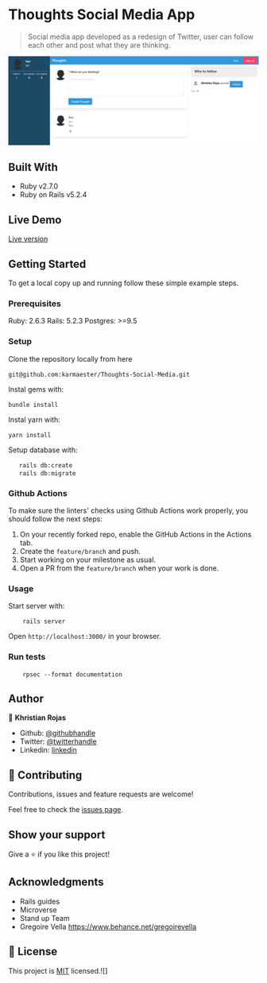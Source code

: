 # Thoughts Social Media App

> Social media app developed as a redesign of Twitter, user can follow each other and post what they are thinking.

![screenshot](app/assets/images/screenshot.png)

## Built With

- Ruby v2.7.0
- Ruby on Rails v5.2.4

## Live Demo

[Live version](https://vast-reef-44091.herokuapp.com/)


## Getting Started

To get a local copy up and running follow these simple example steps.

### Prerequisites

Ruby: 2.6.3
Rails: 5.2.3
Postgres: >=9.5

### Setup

Clone the repository locally from here

```
git@github.com:karmaester/Thoughts-Social-Media.git
```

Instal gems with:

```
bundle install
```

Instal yarn with:

```
yarn install
```

Setup database with:

```
   rails db:create
   rails db:migrate
```

### Github Actions

To make sure the linters' checks using Github Actions work properly, you should follow the next steps:

1. On your recently forked repo, enable the GitHub Actions in the Actions tab.
2. Create the `feature/branch` and push.
3. Start working on your milestone as usual.
4. Open a PR from the `feature/branch` when your work is done.


### Usage

Start server with:

```
    rails server
```

Open `http://localhost:3000/` in your browser.

### Run tests

```
    rpsec --format documentation
```

## Author

👤 **Khristian Rojas**

- Github: [@githubhandle](https://github.com/karmaester)
- Twitter: [@twitterhandle](https://twitter.com/karmaendlich)
- Linkedin: [linkedin](https://www.linkedin.com/in/khristian-rojas/)


## 🤝 Contributing

Contributions, issues and feature requests are welcome!

Feel free to check the [issues page](https://github.com/karmaester/Thoughts-Social-Media/issues).

## Show your support

Give a ⭐️ if you like this project!

## Acknowledgments

- Rails guides
- Microverse
- Stand up Team
- Gregoire Vella https://www.behance.net/gregoirevella


## 📝 License

This project is [MIT](lic.url) licensed.![]
